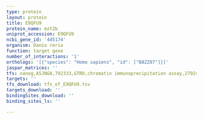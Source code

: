 ```yaml
---
type: protein
layout: protein
title: E9QFU9
protein_name: mzt2b
uniprot_accession: E9QFU9
ncbi_gene_id: '445174'
organism: Danio rerio
function: target gene
number_of_interactions: '1'
orthologs: '[{"species": "Homo sapiens", "id": ["B8ZZ87"]}]'
jaspar_matrices: ''
tfs: nanog,A5JNG8,792333,GTRD,chromatin immunoprecipitation assay,27924024%5Buid%5D,No
targets: ''
tfs_download: tfs_of_E9QFU9.tsv
targets_download: ''
bindingSites_download: ''
binding_sites_ls: ''

---
```

